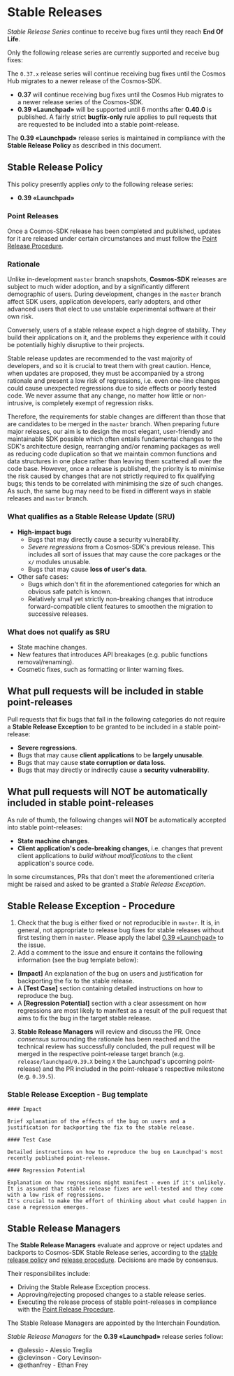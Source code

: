 # Stable Releases

*Stable Release Series* continue to receive bug fixes until they reach **End Of Life**.

Only the following release series are currently supported and receive bug fixes:

The `0.37.x` release series will continue receiving bug fixes until the Cosmos Hub
migrates to a newer release of the Cosmos-SDK.

* **0.37** will continue receiving bug fixes until the Cosmos Hub migrates to a newer release series of the Cosmos-SDK.
* **0.39 «Launchpad»** will be supported until 6 months after **0.40.0** is published. A fairly strict **bugfix-only** rule applies to pull requests that are requested to be included into a stable point-release.

The **0.39 «Launchpad»** release series is maintained in compliance with the **Stable Release Policy** as described in this document.

## Stable Release Policy

This policy presently applies *only* to the following release series:

* **0.39 «Launchpad»**

### Point Releases

Once a Cosmos-SDK release has been completed and published, updates for it are released under certain circumstances
and must follow the [Point Release Procedure](CONTRIBUTING.md).

### Rationale

Unlike in-development `master` branch snapshots, **Cosmos-SDK** releases are subject to much wider adoption,
and by a significantly different demographic of users. During development, changes in the `master` branch 
affect SDK users, application developers, early adopters, and other advanced users that elect to use
unstable experimental software at their own risk.

Conversely, users of a stable release expect a high degree of stability. They build their applications on it, and the
problems they experience with it could be potentially highly disruptive to their projects.

Stable release updates are recommended to the vast majority of developers, and so it is crucial to treat them
with great caution. Hence, when updates are proposed, they must be accompanied by a strong rationale and present
a low risk of regressions, i.e. even one-line changes could cause unexpected regressions due to side effects or
poorly tested code. We never assume that any change, no matter how little or non-intrusive, is completely exempt
of regression risks.

Therefore, the requirements for stable changes are different than those that are candidates to be merged in
the `master` branch. When preparing future major releases, our aim is to design the most elegant, user-friendly and
maintainable SDK possible which often entails fundamental changes to the SDK's architecture design, rearranging and/or
renaming packages as well as reducing code duplication so that we maintain common functions and data structures in one
place rather than leaving them scattered all over the code base. However, once a release is published, the
priority is to minimise the risk caused by changes that are not strictly required to fix qualifying bugs; this tends to
be correlated with minimising the size of such changes. As such, the same bug may need to be fixed in different
ways in stable releases and `master` branch.

### What qualifies as a Stable Release Update (SRU)

* **High-impact bugs**
  * Bugs that may directly cause a security vulnerability.
  * *Severe regressions* from a Cosmos-SDK's previous release. This includes all sort of issues
    that may cause the core packages or the `x/` modules unusable.
  * Bugs that may cause **loss of user's data**.
* Other safe cases:
  * Bugs which don't fit in the aforementioned categories for which an obvious safe patch is known.
  * Relatively small yet strictly non-breaking changes that introduce forward-compatible client
    features to smoothen the migration to successive releases.

### What does not qualify as SRU

* State machine changes.
* New features that introduces API breakages (e.g. public functions removal/renaming).
* Cosmetic fixes, such as formatting or linter warning fixes.

## What pull requests will be included in stable point-releases

Pull requests that fix bugs that fall in the following categories do not require a **Stable Release Exception** to be granted to be included in a stable point-release:

 * **Severe regressions**.
 * Bugs that may cause **client applications** to be **largely unusable**.
 * Bugs that may cause **state corruption or data loss**.
 * Bugs that may directly or indirectly cause a **security vulnerability**.

## What pull requests will NOT be automatically included in stable point-releases

As rule of thumb, the following changes will **NOT** be automatically accepted into stable point-releases:

 * **State machine changes**.
 * **Client application's code-breaking changes**, i.e. changes that prevent client applications to *build without modifications* to the client application's source code.
 
 In some circumstances, PRs that don't meet the aforementioned criteria might be raised and asked to be granted a *Stable Release Exception*.
 
## Stable Release Exception - Procedure

1. Check that the bug is either fixed or not reproducible in `master`. It is, in general, not appropriate to release bug fixes for stable releases without first testing them in `master`. Please apply the label [0.39 «Launchpad»](https://https://github.com/ArjavJP/Cosmos-sdk/labels/0.39%20LTS%20%28Launchpad%29) to the issue.
2. Add a comment to the issue and ensure it contains the following information (see the bug template below):
 * **[Impact]** An explanation of the bug on users and justification for backporting the fix to the stable release.
 * A **[Test Case]** section containing detailed instructions on how to reproduce the bug.
 * A **[Regression Potential]** section with a clear assessment on how regressions are most likely to manifest as a result of the pull request that aims to fix the bug in the target stable release.
3. **Stable Release Managers** will review and discuss the PR. Once *consensus* surrounding the rationale has been reached and the technical review has successfully concluded, the pull request will be merged in the respective point-release target branch (e.g. `release/launchpad/0.39.X` being `X` the Launchpad's upcoming point-release) and the PR included in the point-release's respective milestone (e.g. `0.39.5`).

### Stable Release Exception - Bug template

```
#### Impact

Brief xplanation of the effects of the bug on users and a justification for backporting the fix to the stable release.

#### Test Case

Detailed instructions on how to reproduce the bug on Launchpad's most recently published point-release.

#### Regression Potential

Explanation on how regressions might manifest - even if it's unlikely.
It is assumed that stable release fixes are well-tested and they come with a low risk of regressions.
It's crucial to make the effort of thinking about what could happen in case a regression emerges.
```

## Stable Release Managers

The **Stable Release Managers** evaluate and approve or reject updates and backports to Cosmos-SDK Stable Release series,
according to the [stable release policy](#stable-release-policy) and [release procedure](#stable-release-exception-procedure).
Decisions are made by consensus.

Their responsibilites include:
 * Driving the Stable Release Exception process.
 * Approving/rejecting proposed changes to a stable release series.
 * Executing the release process of stable point-releases in compliance with the [Point Release Procedure](CONTRIBUTING.md).

The Stable Release Managers are appointed by the Interchain Foundation.

*Stable Release Managers* for the **0.39 «Launchpad»** release series follow:

* @alessio - Alessio Treglia
* @clevinson - Cory Levinson-
* @ethanfrey - Ethan Frey
